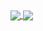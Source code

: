 <a href="https://github.com/RussellDash332/github-readme-stats">
  <img align="center" src="https://github-readme-stats.vercel.app/api?username=RussellDash332&count_private=true&show_icons=true&theme=react&include_all_commits=true&hide_border=true&org=nus-angklung" />
</a>
<a href="https://github.com/RussellDash332/github-readme-stats">
  <img align="center" src="https://github-readme-stats.russelldash332.vercel.app//api/top-langs/?username=RussellDash332&langs_count=10&theme=react&hide_border=true" />
</a>
